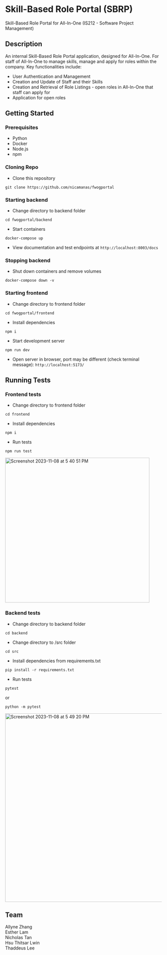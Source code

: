 # Skill-Based Role Portal (SBRP)

Skill-Based Role Portal for All-In-One
(IS212 - Software Project Management)

## Description

An internal Skill-Based Role Portal application, designed for All-In-One.
For staff of All-In-One to manage skills, manage and apply for roles within the company.
Key functionalities include:

- User Authentication and Management
- Creation and Update of Staff and their Skills
- Creation and Retrieval of Role Listings - open roles in All-In-One that staff can apply for
- Application for open roles

## Getting Started

### Prerequisites

* Python
* Docker
* Node.js
* npm

### Cloning Repo
* Clone this repository
```
git clone https://github.com/nicamanas/fwogportal
```

### Starting backend

* Change directory to backend folder
```
cd fwogportal/backend
```

* Start containers
```
docker-compose up 
```

* View documentation and test endpoints at ```http://localhost:8003/docs```

### Stopping backend
* Shut down containers and remove volumes
```
docker-compose down -v
```

### Starting frontend

* Change directory to frontend folder
```
cd fwogportal/frontend
```

* Install dependencies
```
npm i
```

* Start development server
```
npm run dev
```
* Open server in browser, port may be different (check terminal message): ```http://localhost:5173/```

## Running Tests
### Frontend tests
* Change directory to frontend folder
```
cd frontend
```
* Install dependencies
```
npm i
```
* Run tests
```
npm run test
```
<img width="464" alt="Screenshot 2023-11-08 at 5 40 51 PM" src="https://github.com/nicamanas/fwogportal/assets/101983505/8aeea40c-10f7-4db8-9eac-3ed7e1ed74fb">

### Backend tests
* Change directory to backend folder
```
cd backend
```

* Change directory to /src folder
```
cd src
```

* Install dependencies from requirements.txt
```
pip install -r requirements.txt
```

* Run tests
```
pytest
```
or
```
python -m pytest
```

<img width="604" alt="Screenshot 2023-11-08 at 5 49 20 PM" src="https://github.com/nicamanas/fwogportal/assets/101983505/2297cafe-4270-4ea1-a8f0-b00513d19af7">

## Team
Allyne Zhang  
Esther Lam  
Nicholas Tan  
Hsu Thitsar Lwin  
Thaddeus Lee
